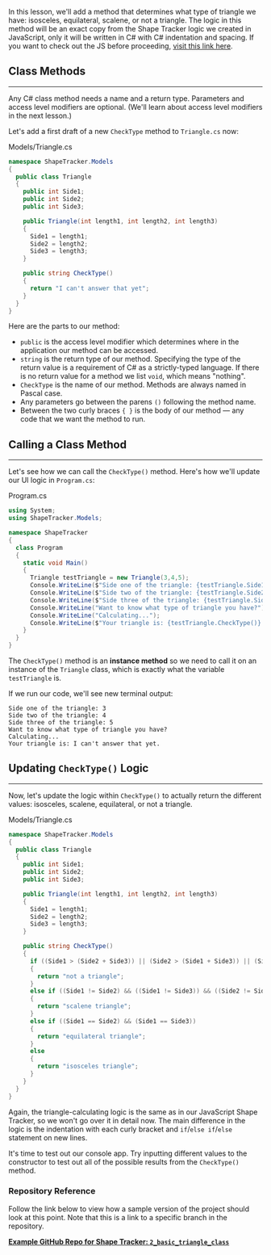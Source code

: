 In this lesson, we'll add a method that determines what type of triangle we have: isosceles, equilateral, scalene, or not a triangle. The logic in this method will be an exact copy from the Shape Tracker logic we created in JavaScript, only it will be written in C# with C# indentation and spacing. If you want to check out the JS before proceeding, [visit this link here](https://github.com/epicodus-lessons/section-5-shape-tracker/blob/3_multiple_business_logic_files/src/js/triangle.js).

## Class Methods
---

Any C# class method needs a name and a return type. Parameters and access level modifiers are optional. (We'll learn about access level modifiers in the next lesson.)

Let's add a first draft of a new `CheckType` method to `Triangle.cs` now:

<div class="filename">Models/Triangle.cs</div>

```csharp
namespace ShapeTracker.Models 
{
  public class Triangle 
  {
    public int Side1;
    public int Side2;
    public int Side3;

    public Triangle(int length1, int length2, int length3) 
    {
      Side1 = length1;
      Side2 = length2;
      Side3 = length3;
    }

    public string CheckType() 
    {
      return "I can't answer that yet";
    }
  }
}
```

Here are the parts to our method:

* `public` is the access level modifier which determines where in the application our method can be accessed.
* `string` is the return type of our method. Specifying the type of the return value is a requirement of C# as a strictly-typed language. If there is no return value for a method we list `void`, which means "nothing".
* `CheckType` is the name of our method. Methods are always named in Pascal case. 
* Any parameters go between the parens `()` following the method name.
* Between the two curly braces `{ }` is the body of our method — any code that we want the method to run.  

## Calling a Class Method
---

Let's see how we can call the `CheckType()` method. Here's how we'll update our UI logic in `Program.cs`:

<div class="filename">Program.cs</div>

```csharp
using System;
using ShapeTracker.Models;

namespace ShapeTracker
{
  class Program
  {
    static void Main()
    {
      Triangle testTriangle = new Triangle(3,4,5);
      Console.WriteLine($"Side one of the triangle: {testTriangle.Side1}");
      Console.WriteLine($"Side two of the triangle: {testTriangle.Side2}");
      Console.WriteLine($"Side three of the triangle: {testTriangle.Side3}");
      Console.WriteLine("Want to know what type of triangle you have?");
      Console.WriteLine("Calculating...");
      Console.WriteLine($"Your triangle is: {testTriangle.CheckType()}.");
    }
  }
}
```

The `CheckType()` method is an **instance method** so we need to call it on an instance of the `Triangle` class, which is exactly what the variable `testTriangle` is. 

If we run our code, we'll see new terminal output:

```
Side one of the triangle: 3
Side two of the triangle: 4
Side three of the triangle: 5
Want to know what type of triangle you have?
Calculating...
Your triangle is: I can't answer that yet.
```

## Updating `CheckType()` Logic
---

Now, let's update the logic within `CheckType()` to actually return the different values: isosceles, scalene, equilateral, or not a triangle.

<div class="filename">Models/Triangle.cs</div>

```csharp
namespace ShapeTracker.Models 
{
  public class Triangle 
  {
    public int Side1;
    public int Side2;
    public int Side3;

    public Triangle(int length1, int length2, int length3) 
    {
      Side1 = length1;
      Side2 = length2;
      Side3 = length3;
    }

    public string CheckType() 
    {
      if ((Side1 > (Side2 + Side3)) || (Side2 > (Side1 + Side3)) || (Side3 > (Side1 + Side2)))
      {
        return "not a triangle";
      } 
      else if ((Side1 != Side2) && ((Side1 != Side3)) && ((Side2 != Side3))) 
      {
        return "scalene triangle";
      }  
      else if ((Side1 == Side2) && (Side1 == Side3)) 
      {
        return "equilateral triangle";
      } 
      else 
      {
        return "isosceles triangle";
      }
    }
  }
}
```

Again, the triangle-calculating logic is the same as in our JavaScript Shape Tracker, so we won't go over it in detail now. The main difference in the logic is the indentation with each curly bracket and `if`/`else if`/`else` statement on new lines.

It's time to test out our console app. Try inputting different values to the constructor to test out all of the possible results from the `CheckType()` method.

### Repository Reference

Follow the link below to view how a sample version of the project should look at this point. Note that this is a link to a specific branch in the repository.

**[<i class="glyphicon glyphicon-folder-open"></i> Example GitHub Repo for Shape Tracker: `2_basic_triangle_class`](https://github.com/epicodus-lessons/prework-shape-tracker-csharp-net6/tree/2_basic_triangle_class)**